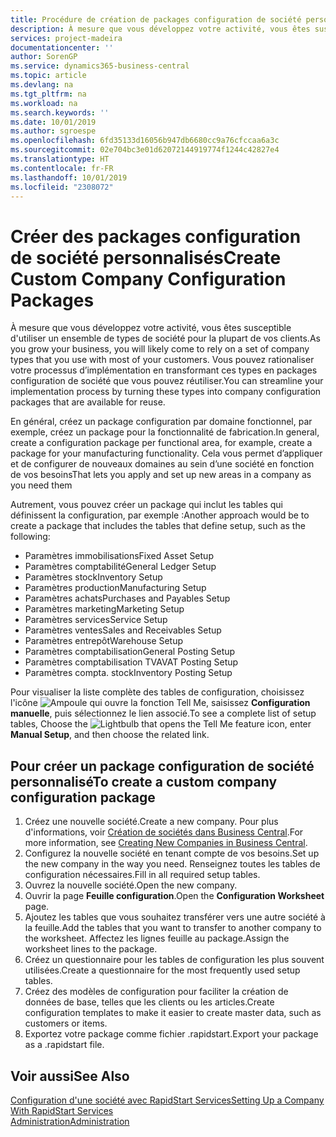 ```yaml
---
title: Procédure de création de packages configuration de société personnalisés | Microsoft Docs
description: À mesure que vous développez votre activité, vous êtes susceptible d'utiliser un ensemble de types de société pour la plupart de vos clients. Vous pouvez rationaliser votre processus d’implémentation en transformant ces types en packages configuration de société que vous pouvez réutiliser.
services: project-madeira
documentationcenter: ''
author: SorenGP
ms.service: dynamics365-business-central
ms.topic: article
ms.devlang: na
ms.tgt_pltfrm: na
ms.workload: na
ms.search.keywords: ''
ms.date: 10/01/2019
ms.author: sgroespe
ms.openlocfilehash: 6fd35133d16056b947db6680cc9a76cfccaa6a3c
ms.sourcegitcommit: 02e704bc3e01d62072144919774f1244c42827e4
ms.translationtype: HT
ms.contentlocale: fr-FR
ms.lasthandoff: 10/01/2019
ms.locfileid: "2308072"
---
```

# <a name="create-custom-company-configuration-packages"></a><span data-ttu-id="bd057-104">Créer des packages configuration de société personnalisés</span><span class="sxs-lookup"><span data-stu-id="bd057-104">Create Custom Company Configuration Packages</span></span>
<span data-ttu-id="bd057-105">À mesure que vous développez votre activité, vous êtes susceptible d'utiliser un ensemble de types de société pour la plupart de vos clients.</span><span class="sxs-lookup"><span data-stu-id="bd057-105">As you grow your business, you will likely come to rely on a set of company types that you use with most of your customers.</span></span> <span data-ttu-id="bd057-106">Vous pouvez rationaliser votre processus d’implémentation en transformant ces types en packages configuration de société que vous pouvez réutiliser.</span><span class="sxs-lookup"><span data-stu-id="bd057-106">You can streamline your implementation process by turning these types into company configuration packages that are available for reuse.</span></span>  

<span data-ttu-id="bd057-107">En général, créez un package configuration par domaine fonctionnel, par exemple, créez un package pour la fonctionnalité de fabrication.</span><span class="sxs-lookup"><span data-stu-id="bd057-107">In general, create a configuration package per functional area, for example, create a package for your manufacturing functionality.</span></span> <span data-ttu-id="bd057-108">Cela vous permet d’appliquer et de configurer de nouveaux domaines au sein d’une société en fonction de vos besoins</span><span class="sxs-lookup"><span data-stu-id="bd057-108">That lets you apply and set up new areas in a company as you need them</span></span>  

<span data-ttu-id="bd057-109">Autrement, vous pouvez créer un package qui inclut les tables qui définissent la configuration, par exemple :</span><span class="sxs-lookup"><span data-stu-id="bd057-109">Another approach would be to create a package that includes the tables that define setup, such as the following:</span></span>  

-   <span data-ttu-id="bd057-110">Paramètres immobilisations</span><span class="sxs-lookup"><span data-stu-id="bd057-110">Fixed Asset Setup</span></span>  
-   <span data-ttu-id="bd057-111">Paramètres comptabilité</span><span class="sxs-lookup"><span data-stu-id="bd057-111">General Ledger Setup</span></span>  
-   <span data-ttu-id="bd057-112">Paramètres stock</span><span class="sxs-lookup"><span data-stu-id="bd057-112">Inventory Setup</span></span>  
-   <span data-ttu-id="bd057-113">Paramètres production</span><span class="sxs-lookup"><span data-stu-id="bd057-113">Manufacturing Setup</span></span>  
-   <span data-ttu-id="bd057-114">Paramètres achats</span><span class="sxs-lookup"><span data-stu-id="bd057-114">Purchases and Payables Setup</span></span>  
-   <span data-ttu-id="bd057-115">Paramètres marketing</span><span class="sxs-lookup"><span data-stu-id="bd057-115">Marketing Setup</span></span>  
-   <span data-ttu-id="bd057-116">Paramètres services</span><span class="sxs-lookup"><span data-stu-id="bd057-116">Service Setup</span></span>  
-   <span data-ttu-id="bd057-117">Paramètres ventes</span><span class="sxs-lookup"><span data-stu-id="bd057-117">Sales and Receivables Setup</span></span>  
-   <span data-ttu-id="bd057-118">Paramètres entrepôt</span><span class="sxs-lookup"><span data-stu-id="bd057-118">Warehouse Setup</span></span>  
-   <span data-ttu-id="bd057-119">Paramètres comptabilisation</span><span class="sxs-lookup"><span data-stu-id="bd057-119">General Posting Setup</span></span>  
-   <span data-ttu-id="bd057-120">Paramètres comptabilisation TVA</span><span class="sxs-lookup"><span data-stu-id="bd057-120">VAT Posting Setup</span></span>  
-   <span data-ttu-id="bd057-121">Paramètres compta. stock</span><span class="sxs-lookup"><span data-stu-id="bd057-121">Inventory Posting Setup</span></span>  

<span data-ttu-id="bd057-122">Pour visualiser la liste complète des tables de configuration, choisissez l'icône ![Ampoule qui ouvre la fonction Tell Me](media/ui-search/search_small.png "Dites-moi ce que vous voulez faire"), saisissez **Configuration manuelle**, puis sélectionnez le lien associé.</span><span class="sxs-lookup"><span data-stu-id="bd057-122">To see a complete list of setup tables, Choose the ![Lightbulb that opens the Tell Me feature](media/ui-search/search_small.png "Tell me what you want to do") icon, enter **Manual Setup**, and then choose the related link.</span></span>  

## <a name="to-create-a-custom-company-configuration-package"></a><span data-ttu-id="bd057-123">Pour créer un package configuration de société personnalisé</span><span class="sxs-lookup"><span data-stu-id="bd057-123">To create a custom company configuration package</span></span>  
1.  <span data-ttu-id="bd057-124">Créez une nouvelle société.</span><span class="sxs-lookup"><span data-stu-id="bd057-124">Create a new company.</span></span> <span data-ttu-id="bd057-125">Pour plus d'informations, voir [Création de sociétés dans Business Central](about-new-company.md).</span><span class="sxs-lookup"><span data-stu-id="bd057-125">For more information, see [Creating New Companies in Business Central](about-new-company.md).</span></span>  
3.  <span data-ttu-id="bd057-126">Configurez la nouvelle société en tenant compte de vos besoins.</span><span class="sxs-lookup"><span data-stu-id="bd057-126">Set up the new company in the way you need.</span></span> <span data-ttu-id="bd057-127">Renseignez toutes les tables de configuration nécessaires.</span><span class="sxs-lookup"><span data-stu-id="bd057-127">Fill in all required setup tables.</span></span>  
4.  <span data-ttu-id="bd057-128">Ouvrez la nouvelle société.</span><span class="sxs-lookup"><span data-stu-id="bd057-128">Open the new company.</span></span>
5. <span data-ttu-id="bd057-129">Ouvrir la page **Feuille configuration**.</span><span class="sxs-lookup"><span data-stu-id="bd057-129">Open the **Configuration Worksheet** page.</span></span>  
6.  <span data-ttu-id="bd057-130">Ajoutez les tables que vous souhaitez transférer vers une autre société à la feuille.</span><span class="sxs-lookup"><span data-stu-id="bd057-130">Add the tables that you want to transfer to another company to the worksheet.</span></span> <span data-ttu-id="bd057-131">Affectez les lignes feuille au package.</span><span class="sxs-lookup"><span data-stu-id="bd057-131">Assign the worksheet lines to the package.</span></span>  
7.  <span data-ttu-id="bd057-132">Créez un questionnaire pour les tables de configuration les plus souvent utilisées.</span><span class="sxs-lookup"><span data-stu-id="bd057-132">Create a questionnaire for the most frequently used setup tables.</span></span>  
8.  <span data-ttu-id="bd057-133">Créez des modèles de configuration pour faciliter la création de données de base, telles que les clients ou les articles.</span><span class="sxs-lookup"><span data-stu-id="bd057-133">Create configuration templates to make it easier to create master data, such as customers or items.</span></span>  
9.  <span data-ttu-id="bd057-134">Exportez votre package comme fichier .rapidstart.</span><span class="sxs-lookup"><span data-stu-id="bd057-134">Export your package as a .rapidstart file.</span></span>  

## <a name="see-also"></a><span data-ttu-id="bd057-135">Voir aussi</span><span class="sxs-lookup"><span data-stu-id="bd057-135">See Also</span></span>  
[<span data-ttu-id="bd057-136">Configuration d'une société avec RapidStart Services</span><span class="sxs-lookup"><span data-stu-id="bd057-136">Setting Up a Company With RapidStart Services</span></span>](admin-set-up-a-company-with-rapidstart.md)  
[<span data-ttu-id="bd057-137">Administration</span><span class="sxs-lookup"><span data-stu-id="bd057-137">Administration</span></span>](admin-setup-and-administration.md)
